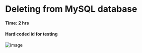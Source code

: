 # Deleting from MySQL database

#### Time: 2 hrs 

#### Hard coded id for testing
![image](https://github.com/user-attachments/assets/c5e6c328-9572-4e99-9d54-c2ffc7819af0)
